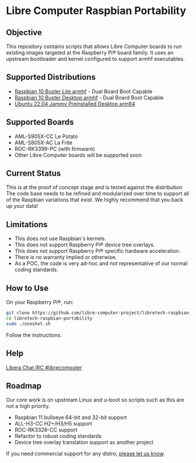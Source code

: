 # Libre Computer Raspbian Portability
## Objective
This repository contains scripts that allows Libre Computer boards to run existing images targeted at the Raspberry Pi:registered: board family.
It uses an upstream bootloader and kernel configured to support armhf executables. 

## Supported Distributions
- [Raspbian 10 Buster Lite armhf](https://www.raspberrypi.com/software/operating-systems/#raspberry-pi-os-32-bit) - Dual Board Boot Capable
- [Raspbian 10 Buster Desktop armhf](https://www.raspberrypi.com/software/operating-systems/#raspberry-pi-os-32-bit) - Dual Board Boot Capable
- [Ubuntu 22.04 Jammy Preinstalled Desktop arm64](https://cdimage.ubuntu.com/releases/22.04/release/)

## Supported Boards
- AML-S905X-CC Le Potato
- AML-S805X-AC La Frite
- ROC-RK3399-PC (with firmware)
- Other Libre Computer boards will be supported soon

## Current Status
This is at the proof of concept stage and is tested against the distribution
The code base needs to be refined and modularized over time to support all of the Raspbian variations that exist. 
We highly recommend that you back up your data!

## Limitations
- This does not use Raspbian's kernels.
- This does not support Raspberry Pi:registered: device tree overlays.
- This does not support Raspberry Pi:registered: specific hardware acceleration.
- There is no warranty implied or otherwise.
- As a POC, the code is very ad-hoc and not representative of our normal coding standards.

## How to Use
On your Raspberry Pi:registered:, run:
```bash
git clone https://github.com/libre-computer-project/libretech-raspbian-portability.git
cd libretech-raspbian-portability
sudo ./oneshot.sh
```
Follow the instructions.

## Help
[Libera Chat IRC #librecomputer](https://web.libera.chat/#librecomputer)

## Roadmap
Our core work is on upstream Linux and u-boot so scripts such as this are not a high priority.
- Raspbian 11 bullseye 64-bit and 32-bit support
- ALL-H3-CC H2+/H3/H5 support
- ROC-RK3328-CC support
- Refactor to robust coding standards
- Device tree overlay translation support as another project

If you need commercial support for any distro, [please let us know](https://libre.computer/#contact).
